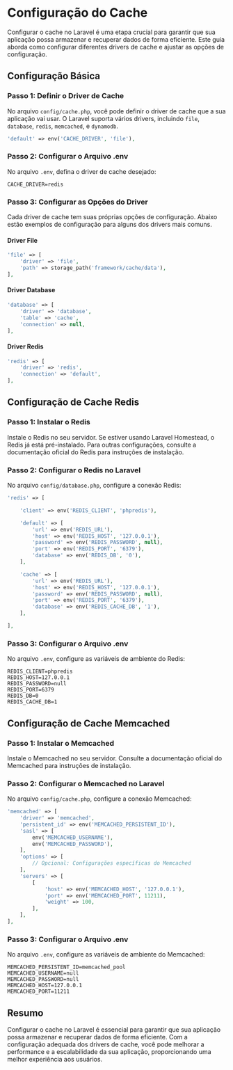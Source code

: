 # Configuração do Cache

Configurar o cache no Laravel é uma etapa crucial para garantir que sua aplicação possa armazenar e recuperar dados de forma eficiente. Este guia aborda como configurar diferentes drivers de cache e ajustar as opções de configuração.

## Configuração Básica

### Passo 1: Definir o Driver de Cache

No arquivo `config/cache.php`, você pode definir o driver de cache que a sua aplicação vai usar. O Laravel suporta vários drivers, incluindo `file`, `database`, `redis`, `memcached`, e `dynamodb`.

```php
'default' => env('CACHE_DRIVER', 'file'),
```

### Passo 2: Configurar o Arquivo .env

No arquivo `.env`, defina o driver de cache desejado:

```env
CACHE_DRIVER=redis
```

### Passo 3: Configurar as Opções do Driver

Cada driver de cache tem suas próprias opções de configuração. Abaixo estão exemplos de configuração para alguns dos drivers mais comuns.

#### Driver File

```php
'file' => [
    'driver' => 'file',
    'path' => storage_path('framework/cache/data'),
],
```

#### Driver Database

```php
'database' => [
    'driver' => 'database',
    'table' => 'cache',
    'connection' => null,
],
```

#### Driver Redis

```php
'redis' => [
    'driver' => 'redis',
    'connection' => 'default',
],
```

## Configuração de Cache Redis

### Passo 1: Instalar o Redis

Instale o Redis no seu servidor. Se estiver usando Laravel Homestead, o Redis já está pré-instalado. Para outras configurações, consulte a documentação oficial do Redis para instruções de instalação.

### Passo 2: Configurar o Redis no Laravel

No arquivo `config/database.php`, configure a conexão Redis:

```php
'redis' => [

    'client' => env('REDIS_CLIENT', 'phpredis'),

    'default' => [
        'url' => env('REDIS_URL'),
        'host' => env('REDIS_HOST', '127.0.0.1'),
        'password' => env('REDIS_PASSWORD', null),
        'port' => env('REDIS_PORT', '6379'),
        'database' => env('REDIS_DB', '0'),
    ],

    'cache' => [
        'url' => env('REDIS_URL'),
        'host' => env('REDIS_HOST', '127.0.0.1'),
        'password' => env('REDIS_PASSWORD', null),
        'port' => env('REDIS_PORT', '6379'),
        'database' => env('REDIS_CACHE_DB', '1'),
    ],

],
```

### Passo 3: Configurar o Arquivo .env

No arquivo `.env`, configure as variáveis de ambiente do Redis:

```env
REDIS_CLIENT=phpredis
REDIS_HOST=127.0.0.1
REDIS_PASSWORD=null
REDIS_PORT=6379
REDIS_DB=0
REDIS_CACHE_DB=1
```

## Configuração de Cache Memcached

### Passo 1: Instalar o Memcached

Instale o Memcached no seu servidor. Consulte a documentação oficial do Memcached para instruções de instalação.

### Passo 2: Configurar o Memcached no Laravel

No arquivo `config/cache.php`, configure a conexão Memcached:

```php
'memcached' => [
    'driver' => 'memcached',
    'persistent_id' => env('MEMCACHED_PERSISTENT_ID'),
    'sasl' => [
        env('MEMCACHED_USERNAME'),
        env('MEMCACHED_PASSWORD'),
    ],
    'options' => [
        // Opcional: Configurações específicas do Memcached
    ],
    'servers' => [
        [
            'host' => env('MEMCACHED_HOST', '127.0.0.1'),
            'port' => env('MEMCACHED_PORT', 11211),
            'weight' => 100,
        ],
    ],
],
```

### Passo 3: Configurar o Arquivo .env

No arquivo `.env`, configure as variáveis de ambiente do Memcached:

```env
MEMCACHED_PERSISTENT_ID=memcached_pool
MEMCACHED_USERNAME=null
MEMCACHED_PASSWORD=null
MEMCACHED_HOST=127.0.0.1
MEMCACHED_PORT=11211
```

## Resumo

Configurar o cache no Laravel é essencial para garantir que sua aplicação possa armazenar e recuperar dados de forma eficiente. Com a configuração adequada dos drivers de cache, você pode melhorar a performance e a escalabilidade da sua aplicação, proporcionando uma melhor experiência aos usuários.

